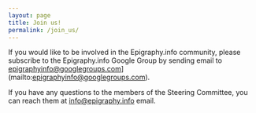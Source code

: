 ```yaml
---
layout: page
title: Join us!
permalink: /join_us/
---
```


If you would like to be involved in the Epigraphy.info community, please subscribe to the Epigraphy.info Google Group by sending email to epigraphyinfo@googlegroups.com](mailto:epigraphyinfo@googlegroups.com).

 <!--  link does not work [https://groups.google.com/g/epigraphyinfo](https://groups.google.com/g/epigraphyinfo)-->

If you have any questions to the members of the Steering Committee, you can reach them at <a href = "mailto: info@epigraphy.info">info@epigraphy.info</a> email. 




